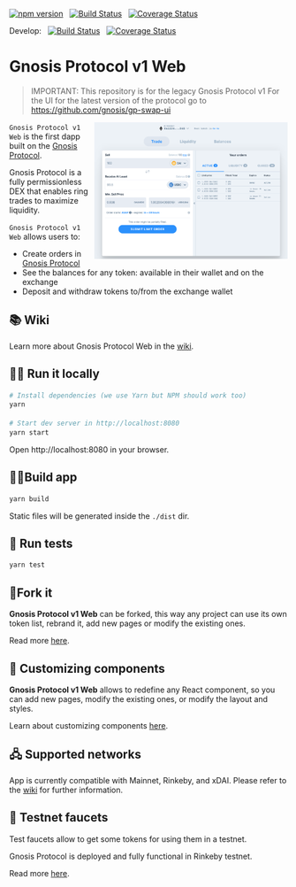 [![npm version](https://img.shields.io/npm/v/@gnosis.pm/gp-v1-ui.svg?style=flat)](https://npmjs.org/package/@gnosis.pm/gp-v1-ui 'View this project on npm')
&nbsp;
[![Build Status](https://travis-ci.org/gnosis/gp-v1-ui.svg?branch=develop)](https://travis-ci.org/gnosis/gp-v1-ui)
&nbsp;
[![Coverage Status](https://coveralls.io/repos/github/gnosis/gp-v1-ui/badge.svg?branch=master)](https://coveralls.io/github/gnosis/gp-v1-ui?branch=master)

Develop:
&nbsp;
[![Build Status](https://travis-ci.org/gnosis/gp-v1-ui.svg?branch=develop)](https://travis-ci.org/gnosis/gp-v1-ui)
&nbsp;
[![Coverage Status](https://coveralls.io/repos/github/gnosis/gp-v1-ui/badge.svg?branch=develop)](https://coveralls.io/github/gnosis/gp-v1-ui?branch=develop)

# Gnosis Protocol v1 Web

> IMPORTANT: This repository is for the legacy Gnosis Protocol v1
> For the UI for the latest version of the protocol go to https://github.com/gnosis/gp-swap-ui

<img align="right" width="350" src="./docs/screenshot.png">

`Gnosis Protocol v1 Web` is the first dapp built on the [Gnosis Protocol](https://docs.gnosis.io/protocol).

Gnosis Protocol is a fully permissionless DEX that enables ring trades to maximize liquidity.

`Gnosis Protocol v1 Web` allows users to:

- Create orders in [Gnosis Protocol](https://docs.gnosis.io/protocol)
- See the balances for any token: available in their wallet and on the exchange
- Deposit and withdraw tokens to/from the exchange wallet

## 📚 Wiki

Learn more about Gnosis Protocol Web in the [wiki](https://github.com/gnosis/gp-v1-ui/wiki).

## 🏃‍♀️ Run it locally

```bash
# Install dependencies (we use Yarn but NPM should work too)
yarn

# Start dev server in http://localhost:8080
yarn start
```

Open http://localhost:8080 in your browser.

## 👷‍♀️Build app

```bash
yarn build
```

Static files will be generated inside the `./dist` dir.

## 🧪 Run tests

```bash
yarn test
```

## 🍴Fork it

**Gnosis Protocol v1 Web** can be forked, this way any project can use its own token list, rebrand it, add new pages or modify the existing ones.

Read more [here](https://github.com/gnosis/gp-v1-ui/wiki/Fork-project).

## 🎩 Customizing components

**Gnosis Protocol v1 Web** allows to redefine any React component, so you can add new pages, modify the existing ones, or modify the layout and styles.

Learn about customizing components [here](https://github.com/gnosis/gp-v1-ui/wiki/Customize-Components).

## 🖧 Supported networks
App is currently compatible with Mainnet, Rinkeby, and xDAI. Please refer to the [wiki](https://github.com/gnosis/gp-v1-ui/wiki#-compatible-networks) for further information.

## 🦺 Testnet faucets

Test faucets allow to get some tokens for using them in a testnet.

Gnosis Protocol is deployed and fully functional in Rinkeby testnet.

Read more [here](https://github.com/gnosis/gp-v1-ui/wiki/Testnet-faucets).
